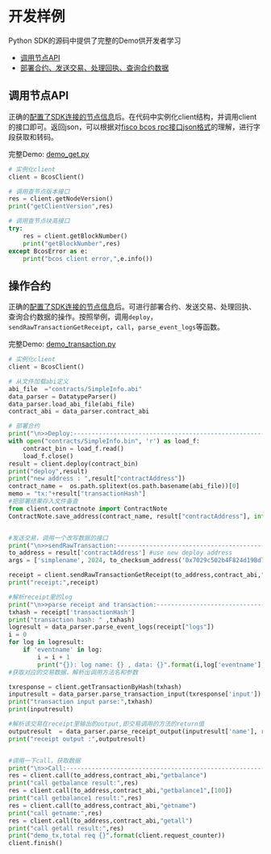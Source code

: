 # 开发样例

Python SDK的源码中提供了完整的Demo供开发者学习

* [调用节点API](https://github.com/FISCO-BCOS/python-sdk/blob/master/demo_get.py)
* [部署合约、发送交易、处理回执、查询合约数据](https://github.com/FISCO-BCOS/python-sdk/blob/master/demo_transaction.py)

## 调用节点API

正确的[配置了SDK连接的节点信息](./configuration.md)后。在代码中实例化client结构，并调用client的接口即可。返回json，可以根据对[fisco bcos rpc接口json格式](../../api.md)的理解，进行字段获取和转码。

完整Demo: [demo_get.py](https://github.com/FISCO-BCOS/python-sdk/blob/master/demo_get.py)

``` python
# 实例化client
client = BcosClient()

# 调用查节点版本接口
res = client.getNodeVersion()
print("getClientVersion",res)

# 调用查节点块高接口
try:
    res = client.getBlockNumber()
    print("getBlockNumber",res)
except BcosError as e:
    print("bcos client error,",e.info())
```

## 操作合约

正确的[配置了SDK连接的节点信息](./configuration.md)后。可进行部署合约、发送交易、处理回执、查询合约数据的操作。按照举例，调用`deploy`，`sendRawTransactionGetReceipt`，`call`，`parse_event_logs`等函数。

完整Demo: [demo_transaction.py](https://github.com/FISCO-BCOS/python-sdk/blob/master/demo_transaction.py)

``` python
# 实例化client
client = BcosClient()

# 从文件加载abi定义
abi_file  ="contracts/SimpleInfo.abi"
data_parser = DatatypeParser()
data_parser.load_abi_file(abi_file)
contract_abi = data_parser.contract_abi

# 部署合约
print("\n>>Deploy:---------------------------------------------------------------------")
with open("contracts/SimpleInfo.bin", 'r') as load_f:
    contract_bin = load_f.read()
    load_f.close()
result = client.deploy(contract_bin)
print("deploy",result)
print("new address : ",result["contractAddress"])
contract_name =  os.path.splitext(os.path.basename(abi_file))[0]
memo = "tx:"+result["transactionHash"]
#把部署结果存入文件备查
from client.contractnote import ContractNote
ContractNote.save_address(contract_name, result["contractAddress"], int(result["blockNumber"], 16), memo)


#发送交易，调用一个改写数据的接口
print("\n>>sendRawTransaction:----------------------------------------------------------")
to_address = result['contractAddress'] #use new deploy address
args = ['simplename', 2024, to_checksum_address('0x7029c502b4F824d19Bd7921E9cb74Ef92392FB1c')]

receipt = client.sendRawTransactionGetReceipt(to_address,contract_abi,"set",args)
print("receipt:",receipt)

#解析receipt里的log
print("\n>>parse receipt and transaction:----------------------------------------------------------")
txhash = receipt['transactionHash']
print("transaction hash: " ,txhash)
logresult = data_parser.parse_event_logs(receipt["logs"])
i = 0
for log in logresult:
    if 'eventname' in log:
        i = i + 1
        print("{}): log name: {} , data: {}".format(i,log['eventname'],log['eventdata']))
#获取对应的交易数据，解析出调用方法名和参数

txresponse = client.getTransactionByHash(txhash)
inputresult = data_parser.parse_transaction_input(txresponse['input'])
print("transaction input parse:",txhash)
print(inputresult)

#解析该交易在receipt里输出的output,即交易调用的方法的return值
outputresult  = data_parser.parse_receipt_output(inputresult['name'], receipt['output'])
print("receipt output :",outputresult)


#调用一下call，获取数据
print("\n>>Call:------------------------------------------------------------------------")
res = client.call(to_address,contract_abi,"getbalance")
print("call getbalance result:",res)
res = client.call(to_address,contract_abi,"getbalance1",[100])
print("call getbalance1 result:",res)
res = client.call(to_address,contract_abi,"getname")
print("call getname:",res)
res = client.call(to_address,contract_abi,"getall")
print("call getall result:",res)
print("demo_tx,total req {}".format(client.request_counter))
client.finish()
```




